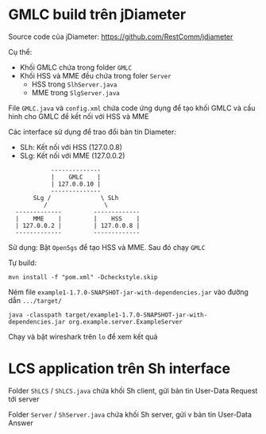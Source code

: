 # GMLC build trên jDiameter

Source code của jDiameter: https://github.com/RestComm/jdiameter

Cụ thể:
- Khối GMLC chứa trong folder `GMLC`
- Khối HSS và MME đều chứa trong foler `Server`
  - HSS trong `SlhServer.java`
  - MME trong `SlgServer.java`

File `GMLC.java` và `config.xml` chứa code ứng dụng để tạo khối GMLC và cấu hình cho GMLC để kết nối với HSS và MME

Các interface sử dụng để trao đổi bản tin Diameter:
- SLh: Kết nối với HSS (127.0.0.8)
- SLg: Kết nối với MME (127.0.0.2)

```
            --------------
            |    GMLC    |
            | 127.0.0.10 |
            --------------
       SLg /              \ SLh
          /                \
  -------------         -------------
  |    MME    |         |    HSS    |
  | 127.0.0.2 |         | 127.0.0.8 |
  -------------         -------------

```

Sử dụng: Bật `Open5gs` để tạo HSS và MME. Sau đó chạy `GMLC`

Tự build:
```
mvn install -f "pom.xml" -Dcheckstyle.skip
```

Ném file `example1-1.7.0-SNAPSHOT-jar-with-dependencies.jar` vào đường dẫn `.../target/`
```
java -classpath target/example1-1.7.0-SNAPSHOT-jar-with-dependencies.jar org.example.server.ExampleServer
```
Chạy và bật wireshark trên `lo` để xem kết quả

# LCS application trên Sh interface

Folder `ShLCS` / `ShLCS.java` chứa khối Sh client, gửi bản tin User-Data Request tới server

Folder `Server` / `ShServer.java` chứa khối Sh server, gửi v bản tin User-Data Answer
